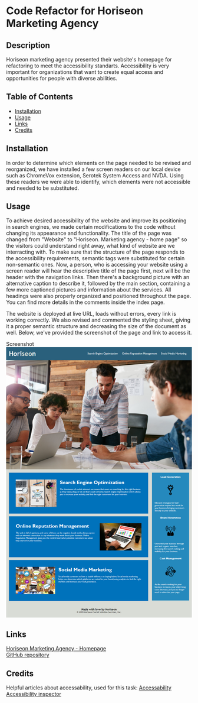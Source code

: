 # Code Refactor for Horiseon Marketing Agency

## Description 

Horiseon marketing agency presented their website's homepage for refactoring to meet the accessibility standarts. 
Accessibility is very important for organizations that want to create equal access and opportunities for people with diverse abilities.

## Table of Contents

* [Installation](#installation)
* [Usage](#usage)
* [Links](#links)
* [Credits](#credits)

## Installation

In order to determine which elements on the page needed to be revised and reorganized, we have installed a few screen readers on our local device such as ChromeVox extension, Serotek System Access and NVDA. Using these readers we were able to identify, which elements were not accessible and needed to be substituted.

## Usage

To achieve desired accessibility of the website and improve its positioning in search engines, we made certain modifications to the code without changing its appearance and functionality.
The title of the page was changed from "Website" to "Horiseon. Marketing agency - home page" so the visitors could understand right away, what kind of website are we interracting with.
To make sure that the structure of the page responds to the accessibility requirements, semantic tags were substituted for certain non-semantic ones. Now, a person, who is accessing your website using a screen reader will hear the descriptive title of the page first, next will be the header with the navigation links. Then there's a background picture with an alternative caption to describe it, followed by the main section, containing a few more captioned pictures and information about the services. All headings were also properly organized and positioned throughout the page. You can find more details in the comments inside the index page.

The website is deployed at live URL, loads without errors, every link is working correctly. We also revised and commented the styling sheet, giving it a proper semantic structure and decreasing the size of the document as well.
Below, we've provided the screenshot of the page and link to access it. 

Screenshot
![Landing page screenshot](assets/images/screencapture.png)

## Links

[Horiseon Marketing Agency - Homepage](https://anaiva27.github.io/code-refactor/) <br>
[GitHub repository](https://github.com/anaiva27/code-refactor)


## Credits

Helpful articles about accessability, used for this task:
[Accessability](https://www.w3.org/standards/webdesign/accessibility) <br>
[Accessibility inspector](https://developer.mozilla.org/en-US/docs/Tools/Accessibility_inspector)






